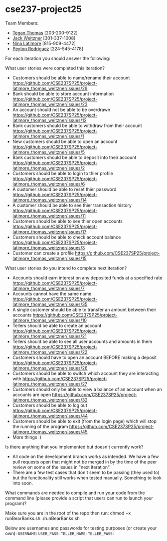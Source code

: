# cse237-project25

Team Members:

* [Tegan Thomas](https://github.com/thomas-03) [203-200-9122]
* [Jack Weitzner](https://github.com/JackWeitzner) [301-337-1008]
* [Nina Latimore](https://github.com/nnltmr) [815-909-4472]
* [Peyton Rodriguez](https://github.com/PeytonRod) [224-545-4178]

For each iteration you should answer the following:

What user stories were completed this iteration?
* Customers should be able to name/rename their account	https://github.com/CSE237SP25/project-latimore_thomas_weitzner/issues/29
* Bank should be able to store account information	https://github.com/CSE237SP25/project-latimore_thomas_weitzner/issues/23
* An account should not be able to be overdrawn	https://github.com/CSE237SP25/project-latimore_thomas_weitzner/issues/12
* Bank customers should be able to withdraw from their account	https://github.com/CSE237SP25/project-latimore_thomas_weitzner/issues/1
* New customers should be able to open an account	https://github.com/CSE237SP25/project-latimore_thomas_weitzner/issues/5
* Bank customers should be able to deposit into their account	https://github.com/CSE237SP25/project-latimore_thomas_weitzner/issues/2
* Customers should be able to login to thier profile	https://github.com/CSE237SP25/project-latimore_thomas_weitzner/issues/6
* A customer should be able to reset thier password	https://github.com/CSE237SP25/project-latimore_thomas_weitzner/issues/14
* A customer should be able to see thier transaction history	https://github.com/CSE237SP25/project-latimore_thomas_weitzner/issues/11
* Customers should be able to see thier open accounts	https://github.com/CSE237SP25/project-latimore_thomas_weitzner/issues/17
* Customers should be able to check account balance	https://github.com/CSE237SP25/project-latimore_thomas_weitzner/issues/3
* Customer can create a profile	https://github.com/CSE237SP25/project-latimore_thomas_weitzner/issues/15

What user stories do you intend to complete next iteration?

* Accounts should earn interest on any deposited funds at a specified rate	https://github.com/CSE237SP25/project-latimore_thomas_weitzner/issues/7
* Accounts cannot have the same name	https://github.com/CSE237SP25/project-latimore_thomas_weitzner/issues/35
* A single customer should be able to transfer an amount between their accounts	https://github.com/CSE237SP25/project-latimore_thomas_weitzner/issues/10
* Tellers should be able to create an account	https://github.com/CSE237SP25/project-latimore_thomas_weitzner/issues/21
* Tellers should be able to see all user accounts and amounts in them	https://github.com/CSE237SP25/project-latimore_thomas_weitzner/issues/22
* Customers should have to open an account BEFORE making a deposit	https://github.com/CSE237SP25/project-latimore_thomas_weitzner/issues/26
* Customers should be able to switch which account they are interacting with	https://github.com/CSE237SP25/project-latimore_thomas_weitzner/issues/27
* Customers should only be able to view a balance of an account when an accounts are open	https://github.com/CSE237SP25/project-latimore_thomas_weitzner/issues/32
* Customers should be able to log out	https://github.com/CSE237SP25/project-latimore_thomas_weitzner/issues/44
* Customers should be able to exit (from the login page) which will stop the running of the program	https://github.com/CSE237SP25/project-latimore_thomas_weitzner/issues/45
* More things :)

Is there anything that you implemented but doesn't currently work?
* All code on the development branch works as intended. We have a few pull requests open that might not be merged in by the time of the peer review on some of the issues in "next iteration".
* There are a few test cases that don't seem to be passing (they used to) but the functionality still works when tested manually. Something to look into soon.

What commands are needed to compile and run your code from the command line (please provide a script that users can run to launch your program)?

Make sure you are in the root of the repo then run:
chmod +x runBearBanks.sh
./runBearBanks.sh

Below are usernames and passwords for testing purposes (or create your own):
`USERNAME`:
`USER_PASS`:
`TELLER_NAME`:
`TELLER_PASS`:
